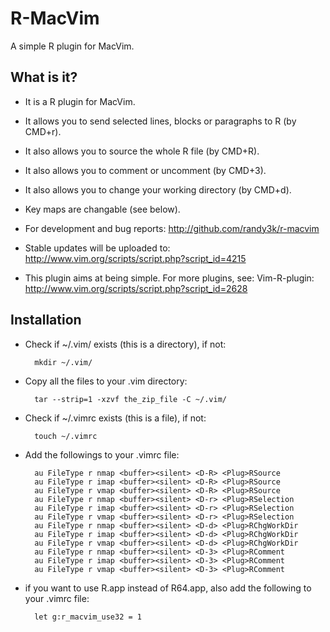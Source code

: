 # R-MacVim
A simple R plugin for MacVim.

## What is it?
- It is a R plugin for MacVim.
 
- It allows you to send selected lines, blocks or paragraphs to R (by CMD+r).

- It also allows you to source the whole R file (by CMD+R). 

- It also allows you to comment or uncomment (by CMD+3).

- It also allows you to change your working directory (by CMD+d).

- Key maps are changable (see below).

- For development and bug reports:
 http://github.com/randy3k/r-macvim

- Stable updates will be uploaded to:
 http://www.vim.org/scripts/script.php?script_id=4215

- This plugin aims at being simple. For more plugins, see:
 Vim-R-plugin: http://www.vim.org/scripts/script.php?script_id=2628

## Installation

- Check if ~/.vim/ exists (this is a directory), if not:

        mkdir ~/.vim/

- Copy all the files to your .vim directory:

        tar --strip=1 -xzvf the_zip_file -C ~/.vim/

- Check if ~/.vimrc exists (this is a file), if not:

        touch ~/.vimrc

- Add the followings to your .vimrc file:

        au FileType r nmap <buffer><silent> <D-R> <Plug>RSource
        au FileType r imap <buffer><silent> <D-R> <Plug>RSource
        au FileType r vmap <buffer><silent> <D-R> <Plug>RSource
        au FileType r nmap <buffer><silent> <D-r> <Plug>RSelection
        au FileType r imap <buffer><silent> <D-r> <Plug>RSelection
        au FileType r vmap <buffer><silent> <D-r> <Plug>RSelection
        au FileType r nmap <buffer><silent> <D-d> <Plug>RChgWorkDir
        au FileType r imap <buffer><silent> <D-d> <Plug>RChgWorkDir
        au FileType r vmap <buffer><silent> <D-d> <Plug>RChgWorkDir
        au FileType r nmap <buffer><silent> <D-3> <Plug>RComment
        au FileType r imap <buffer><silent> <D-3> <Plug>RComment
        au FileType r vmap <buffer><silent> <D-3> <Plug>RComment


- if you want to use R.app instead of R64.app, also add the following to your .vimrc file:

        let g:r_macvim_use32 = 1
